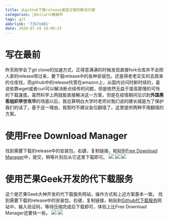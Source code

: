 ```yaml
---
title: 从github下载release速度过慢的解决方案
categories: 🍡Akilarの糖葫芦
tags: git
abbrlink: '7357e481'
date: 2020-07-29 10:09:23
---
```


# 写在最前

昨天刚学会了git clone的加速方式，正得意满满的时候发现直接fork仓库并不会把人家的release带过来，要下载release中的各种安装包，还是得老老实实的去原来的仓库找，而github中的release托管在amazon上，从国内访问时断时续的，虽说依靠wget或者curl可以解决断点续传的问题，但是依然无益于提高那慢的可怜的下载速度。虽然科学上网就能直接解决这一方案，但是在疫情期间见识到**外国黑客组织举世攻华**的场面以后，我总算明白大学时老师对我们说的建长城是为了保护我们的话了，基于这一理由，我暂时不建议各位翻墙了。这里提供两种不用翻墙的方案。

# 使用Free Download Manager

找到需要下载的release中的安装包，右键，复制链接，粘贴到[Free Download Manager](https://d.serctl.com/?dl_start)中，提交，稍等片刻后从它这里下载即可。
![](http://akilar-1259097125.cos.ap-shanghai.myqcloud.com/%E4%BB%8Egithub%E4%B8%8B%E8%BD%BDrelease%E9%80%9F%E5%BA%A6%E8%BF%87%E6%85%A2%E7%9A%84%E8%A7%A3%E5%86%B3%E6%96%B9%E6%A1%88/20200729101743352.png)
![](http://akilar-1259097125.cos.ap-shanghai.myqcloud.com/%E4%BB%8Egithub%E4%B8%8B%E8%BD%BDrelease%E9%80%9F%E5%BA%A6%E8%BF%87%E6%85%A2%E7%9A%84%E8%A7%A3%E5%86%B3%E6%96%B9%E6%A1%88/20200729101822410.png)
![](http://akilar-1259097125.cos.ap-shanghai.myqcloud.com/%E4%BB%8Egithub%E4%B8%8B%E8%BD%BDrelease%E9%80%9F%E5%BA%A6%E8%BF%87%E6%85%A2%E7%9A%84%E8%A7%A3%E5%86%B3%E6%96%B9%E6%A1%88/20200729101901681.png)

# 使用芒果Geek开发的代下载服务
这个是芒果Geek大神开发的代下载服务网站，操作方式和上述方案基本一致。
找到需要下载的release中的安装包，右键，复制链接，粘贴到[Github代下载服务](http://g.widora.cn/)网站中，输入验证码，等待压缩完成后下载即可，体验上比Free Download Manager还要快一些。
![](http://akilar-1259097125.cos.ap-shanghai.myqcloud.com/%E4%BB%8Egithub%E4%B8%8B%E8%BD%BDrelease%E9%80%9F%E5%BA%A6%E8%BF%87%E6%85%A2%E7%9A%84%E8%A7%A3%E5%86%B3%E6%96%B9%E6%A1%88/20200729101743352.png)
![](http://akilar-1259097125.cos.ap-shanghai.myqcloud.com/%E4%BB%8Egithub%E4%B8%8B%E8%BD%BDrelease%E9%80%9F%E5%BA%A6%E8%BF%87%E6%85%A2%E7%9A%84%E8%A7%A3%E5%86%B3%E6%96%B9%E6%A1%88/20200729102554936.png)
